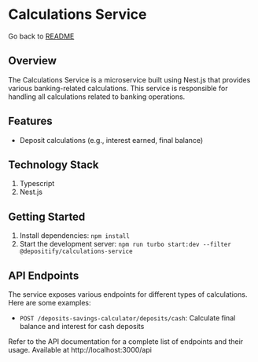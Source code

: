 # Calculations Service

Go back to [README](../../README.md)

## Overview

The Calculations Service is a microservice built using Nest.js that provides various banking-related calculations. This service is responsible for handling all calculations related to banking operations.

## Features

- Deposit calculations (e.g., interest earned, final balance)

## Technology Stack

1. Typescript
2. Nest.js

## Getting Started

1. Install dependencies: `npm install`
2. Start the development server: `npm run turbo start:dev --filter @depositify/calculations-service`

## API Endpoints

The service exposes various endpoints for different types of calculations. Here are some examples:

- `POST /deposits-savings-calculator/deposits/cash`: Calculate final balance and interest for cash deposits

Refer to the API documentation for a complete list of endpoints and their usage. Available at http://localhost:3000/api
